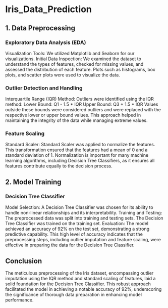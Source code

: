 # Iris_Data_Prediction

## 1. Data Preprocessing
### Exploratory Data Analysis (EDA)
Visualization Tools: We utilized Matplotlib and Seaborn for our visualizations.
Initial Data Inspection: We examined the dataset to understand the types of features, checked for missing values, and assessed the distribution of each feature. Plots such as histograms, box plots, and scatter plots were used to visualize the data.

### Outlier Detection and Handling
Interquartile Range (IQR) Method: Outliers were identified using the IQR method:
Lower Bound: Q1 - 1.5 * IQR
Upper Bound: Q3 + 1.5 * IQR
Values outside these bounds were considered outliers and were replaced with the respective lower or upper bound values. This approach helped in maintaining the integrity of the data while managing extreme values.

### Feature Scaling
Standard Scaler: Standard Scaler was applied to normalize the features. This transformation ensured that the features had a mean of 0 and a standard deviation of 1. Normalization is important for many machine learning algorithms, including Decision Tree Classifiers, as it ensures all features contribute equally to the decision process.

## 2. Model Training
### Decision Tree Classifier
Model Selection: A Decision Tree Classifier was chosen for its ability to handle non-linear relationships and its interpretability.
Training and Testing: The preprocessed data was split into training and testing sets. The Decision Tree Classifier was trained on the training set.
Evaluation: The model achieved an accuracy of 92% on the test set, demonstrating a strong predictive capability. This high level of accuracy indicates that the preprocessing steps, including outlier imputation and feature scaling, were effective in preparing the data for the Decision Tree Classifier.

## Conclusion
The meticulous preprocessing of the Iris dataset, encompassing outlier imputation using the IQR method and standard scaling of features, laid a solid foundation for the Decision Tree Classifier. This robust approach facilitated the model in achieving a notable accuracy of 92%, underscoring the significance of thorough data preparation in enhancing model performance.

